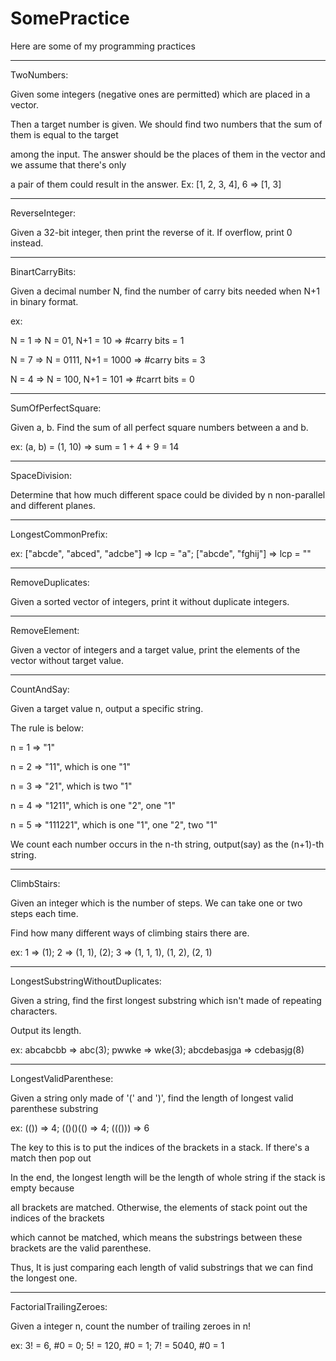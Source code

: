 # SomePractice
Here are some of my programming practices

---------------------------------------------------------------------------------------------------

TwoNumbers:

Given some integers (negative ones are permitted) which are placed in a vector.

Then a target number is given. We should find two numbers that the sum of them is equal to the target

among the input. The answer should be the places of them in the vector and we assume that there's only

a pair of them could result in the answer. Ex: [1, 2, 3, 4], 6 => [1, 3]

---------------------------------------------------------------------------------------------------

ReverseInteger:

Given a 32-bit integer, then print the reverse of it. If overflow, print 0 instead.

---------------------------------------------------------------------------------------------------

BinartCarryBits:

Given a decimal number N, find the number of carry bits needed when N+1 in binary format.

ex:

N = 1 => N = 01, N+1 = 10 => #carry bits = 1

N = 7 => N = 0111, N+1 = 1000 => #carry bits = 3

N = 4 => N = 100, N+1 = 101 => #carrt bits = 0

---------------------------------------------------------------------------------------------------

SumOfPerfectSquare:

Given a, b. Find the sum of all perfect square numbers between a and b.

ex: (a, b) = (1, 10) => sum = 1 + 4 + 9 = 14

---------------------------------------------------------------------------------------------------

SpaceDivision:

Determine that how much different space could be divided by n non-parallel and different planes.

---------------------------------------------------------------------------------------------------

LongestCommonPrefix:

ex: ["abcde", "abced", "adcbe"] => lcp = "a"; ["abcde", "fghij"] => lcp = ""

---------------------------------------------------------------------------------------------------

RemoveDuplicates:

Given a sorted vector of integers, print it without duplicate integers.

---------------------------------------------------------------------------------------------------

RemoveElement:

Given a vector of integers and a target value, print the elements of the vector without target value.

---------------------------------------------------------------------------------------------------

CountAndSay:

Given a target value n, output a specific string.

The rule is below:

n = 1 => "1"

n = 2 => "11", which is one "1"

n = 3 => "21", which is two "1"

n = 4 => "1211", which is one "2", one "1"

n = 5 => "111221", which is one "1", one "2", two "1"

We count each number occurs in the n-th string, output(say) as the (n+1)-th string. 

---------------------------------------------------------------------------------------------------

ClimbStairs:

Given an integer which is the number of steps. We can take one or two steps each time.

Find how many different ways of climbing stairs there are.

ex: 1 => (1); 2 => (1, 1), (2); 3 => (1, 1, 1), (1, 2), (2, 1)

---------------------------------------------------------------------------------------------------

LongestSubstringWithoutDuplicates:

Given a string, find the first longest substring which isn't made of repeating characters.

Output its length.

ex: abcabcbb => abc(3); pwwke => wke(3); abcdebasjga => cdebasjg(8)

---------------------------------------------------------------------------------------------------

LongestValidParenthese:

Given a string only made of '(' and ')', find the length of longest valid parenthese substring

ex: (()) => 4; (()()(() => 4; ((())) => 6

The key to this is to put the indices of the brackets in a stack. If there's a match then pop out

In the end, the longest length will be the length of whole string if the stack is empty because

all brackets are matched. Otherwise, the elements of stack point out the indices of the brackets

which cannot be matched, which means the substrings between these brackets are the valid parenthese.

Thus, It is just comparing each length of valid substrings that we can find the longest one. 

---------------------------------------------------------------------------------------------------

FactorialTrailingZeroes:

Given a integer n, count the number of trailing zeroes in n!

ex: 3! = 6, #0 = 0; 5! = 120, #0 = 1; 7! = 5040, #0 = 1
